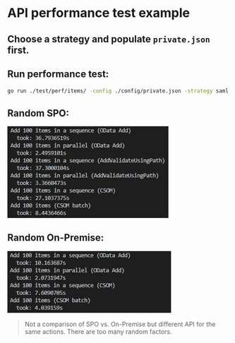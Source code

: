 # API performance test example

## Choose a strategy and populate `private.json` first.

## Run performance test:

```bash
go run ./test/perf/items/ -config ./config/private.json -strategy saml -spo
```

## Random SPO:

![response sample](./resp-sample-1.png)

## Random On-Premise:

![response sample](./resp-sample-2.png)

> Not a comparison of SPO vs. On-Premise but different API for the same actions. There are too many random factors.